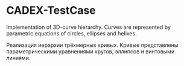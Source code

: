 # CADEX-TestCase
Implementation of 3D-curve hierarchy.
Curves are represented by parametric equations of circles, ellipses and helixes.

Реализация иерархии трёхмерных кривых.
Кривые представлены параметрическими уравнениями кругов, эллипсов и винтовыми линиями.